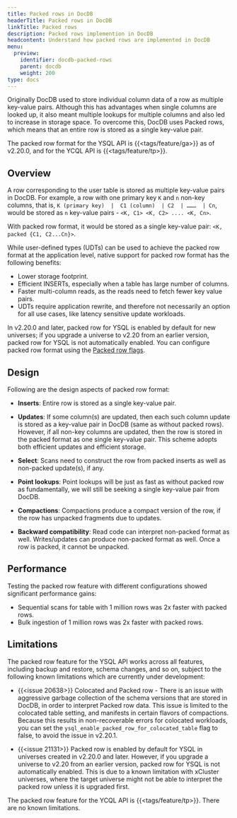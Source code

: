 ```yaml
---
title: Packed rows in DocDB
headerTitle: Packed rows in DocDB
linkTitle: Packed rows
description: Packed rows implemention in DocDB
headcontent: Understand how packed rows are implemented in DocDB
menu:
  preview:
    identifier: docdb-packed-rows
    parent: docdb
    weight: 200
type: docs
---
```


Originally DocDB used to store individual column data of a row as multiple key-value pairs. Although this has advantages when single columns are looked up, it also meant multiple lookups for multiple columns and also led to increase in storage space. To overcome this, DocDB uses Packed rows, which means that an entire row is stored as a single key-value pair.

The packed row format for the YSQL API is {{<tags/feature/ga>}} as of v2.20.0, and for the YCQL API is {{<tags/feature/tp>}}.

## Overview

A row corresponding to the user table is stored as multiple key-value pairs in DocDB. For example, a row with one primary key `K` and `n` non-key columns, that is, `K (primary key)  |  C1 (column)  | C2  | ………  | Cn`, would be stored as `n` key-value pairs - `<K, C1> <K, C2> .... <K, Cn>`.

With packed row format, it would be stored as a single key-value pair: `<K, packed {C1, C2...Cn}>`.

While user-defined types (UDTs) can be used to achieve the packed row format at the application level, native support for packed row format has the following benefits:

* Lower storage footprint.
* Efficient INSERTs, especially when a table has large number of columns.
* Faster multi-column reads, as the reads need to fetch fewer key value pairs.
* UDTs require application rewrite, and therefore not necessarily an option for all use cases, like latency sensitive update workloads.

In v2.20.0 and later, packed row for YSQL is enabled by default for new universes; if you upgrade a universe to v2.20 from an earlier version, packed row for YSQL is not automatically enabled. You can configure packed row format using the [Packed row flags](../../../reference/configuration/yb-tserver/#packed-row-flags).

## Design

Following are the design aspects of packed row format:

* **Inserts**: Entire row is stored as a single key-value pair.

* **Updates**:  If some column(s) are updated, then each such column update is stored as a key-value pair in DocDB (same as without packed rows). However, if all non-key columns are updated, then the row is stored in the packed format as one single key-value pair. This scheme adopts both efficient updates and efficient storage.

* **Select**: Scans need to construct the row from packed inserts as well as non-packed update(s), if any.

* **Point lookups**: Point lookups will be just as fast as without packed row as fundamentally, we will still be seeking a single key-value pair from DocDB.

* **Compactions**: Compactions produce a compact version of the row, if the row has unpacked fragments due to updates.

* **Backward compatibility**: Read code can interpret non-packed format as well. Writes/updates can produce non-packed format as well. Once a row is packed, it cannot be unpacked.

## Performance

Testing the packed row feature with different configurations showed significant performance gains:

* Sequential scans for table with 1 million rows was 2x faster with packed rows.
* Bulk ingestion of 1 million rows was 2x faster with packed rows.

## Limitations

The packed row feature for the YSQL API works across all features, including backup and restore, schema changes, and so on, subject to the following known limitations which are currently under development:

* {{<issue 20638>}} Colocated and Packed row - There is an issue with aggressive garbage collection of the schema versions that are stored in DocDB, in order to interpret Packed row data. This issue is limited to the colocated table setting, and manifests in certain flavors of compactions. Because this results in non-recoverable errors for colocated workloads, you can set the `ysql_enable_packed_row_for_colocated_table` flag to false, to avoid the issue in v2.20.1.

* {{<issue 21131>}} Packed row is enabled by default for YSQL in universes created in v2.20.0 and later. However, if you upgrade a universe to v2.20 from an earlier version, packed row for YSQL is not automatically enabled. This is due to a known limitation with xCluster universes, where the target universe might not be able to interpret the packed row unless it is upgraded first.

The packed row feature for the YCQL API is {{<tags/feature/tp>}}. There are no known limitations.

